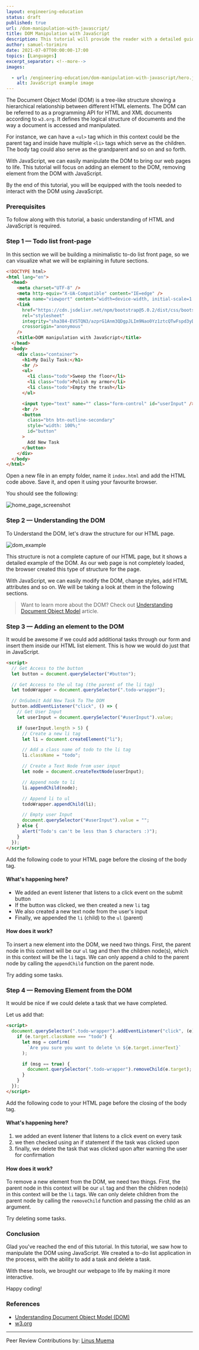 ```yaml
---
layout: engineering-education
status: draft
published: true
url: /dom-manipulation-with-javascript/
title: DOM Manipulation with JavaScript
description: This tutorial will provide the reader with a detailed guide on manipulating the Document Object Model with JavaScript.
author: samuel-torimiro
date: 2021-07-07T00:00:00-17:00
topics: [Languages]
excerpt_separator: <!--more-->
images:

  - url: /engineering-education/dom-manipulation-with-javascript/hero.jpg
    alt: JavaScript example image
---
```

The Document Object Model (DOM) is a tree-like structure showing a hierarchical relationship between different HTML elements. The DOM can be referred to as a programming API for HTML and XML documents according to `w3.org`. It defines the logical structure of documents and the way a document is accessed and manipulated.
<!--more-->
For instance, we can have a `<ul>` tag which in this context could be the parent tag and inside have multiple `<li>` tags which serve as the children. The body tag could also serve as the grandparent and so on and so forth.

With JavaScript, we can easily manipulate the DOM to bring our web pages to life. This tutorial will focus on adding an element to the DOM, removing element from the DOM with JavaScript. 

By the end of this tutorial, you will be equipped with the tools needed to interact with the DOM using JavaScript.

### Prerequisites
To follow along with this tutorial, a basic understanding of HTML and JavaScript is required.

### Step 1 — Todo list front-page
In this section we will be building a minimalistic to-do list front page, so we can visualize what we will be explaining in future sections.

```html
<!DOCTYPE html>
<html lang="en">
  <head>
    <meta charset="UTF-8" />
    <meta http-equiv="X-UA-Compatible" content="IE=edge" />
    <meta name="viewport" content="width=device-width, initial-scale=1.0" />
    <link
      href="https://cdn.jsdelivr.net/npm/bootstrap@5.0.2/dist/css/bootstrap.min.css"
      rel="stylesheet"
      integrity="sha384-EVSTQN3/azprG1Anm3QDgpJLIm9Nao0Yz1ztcQTwFspd3yD65VohhpuuCOmLASjC"
      crossorigin="anonymous"
    />
    <title>DOM manipulation with JavaScript</title>
  </head>
  <body>
    <div class="container">
      <h1>My Daily Task:</h1>
      <hr />
      <ul>
        <li class="todo">Sweep the floor</li>
        <li class="todo">Polish my armor</li>
        <li class="todo">Empty the trash</li>
      </ul>

      <input type="text" name="" class="form-control" id="userInput" />
      <br />
      <button
        class="btn btn-outline-secondary"
        style="width: 100%;"
        id="button"
      >
        Add New Task
      </button>
    </div>
  </body>
</html>
```

Open a new file in an empty folder, name it `index.html` and add the HTML code above. Save it, and open it using your favourite browser.

You should see the following:

![home_page_screenshot](/engineering-education/dom-manipulation-with-javascript/home-page-screenshot.jpg)

### Step 2 — Understanding the DOM
To Understand the DOM, let's draw the structure for our HTML page.

![dom_example](/engineering-education/dom-manipulation-with-javascript/dom-example.png)

This structure is not a complete capture of our HTML page, but it shows a detailed example of the DOM. As our web page is not completely loaded, the browser created this type of structure for the page. 

With JavaScript, we can easily modify the DOM, change styles, add HTML attributes and so on. We will be taking a look at them in the following sections.

> Want to learn more about the DOM? Check out [Understanding Document Object Model](https://www.section.io/engineering-education/document-object-model/) article.

### Step 3 — Adding an element to the DOM
It would be awesome if we could add additional tasks through our form and insert them inside our HTML list element. This is how we would do just that in JavaScript.

```html
<script>
  // Get Access to the button
  let button = document.querySelector("#button");

  // Get Access to the ul tag (the parent of the li tag)
  let todoWrapper = document.querySelector(".todo-wrapper");

  // OnSubmit Add New Task To The DOM
  button.addEventListener("click", () => {
    // Get User Input
    let userInput = document.querySelector("#userInput").value;

    if (userInput.length > 5) {
      // Create a new li tag
      let li = document.createElement("li");

      // Add a class name of todo to the li tag
      li.className = "todo";

      // Create a Text Node from user input
      let node = document.createTextNode(userInput);

      // Append node to li
      li.appendChild(node);

      // Append li to ul
      todoWrapper.appendChild(li);

      // Empty user Input
      document.querySelector("#userInput").value = "";
    } else {
      alert("Todo's can't be less than 5 characters :)");
    }
  });
</script>
```

Add the following code to your HTML page before the closing of the body tag.

#### What's happening here?
- We added an event listener that listens to a click event on the submit button
- If the button was clicked, we then created a new `li` tag
- We also created a new text node from the user's input
- Finally, we appended the `li` (child) to the `ul` (parent)

#### How does it work?
To insert a new element into the DOM, we need two things. First, the parent node in this context will be our `ul` tag and then the children node(s), which in this context will be the `li` tags. We can only append a child to the parent node by calling the `appendChild` function on the parent node.

Try adding some tasks.

### Step 4 — Removing Element from the DOM
It would be nice if we could delete a task that we have completed. 

Let us add that:

```html
<script>
  document.querySelector(".todo-wrapper").addEventListener("click", (e) => {
    if (e.target.className === "todo") {
      let msg = confirm(
        `Are you sure you want to delete \n ${e.target.innerText}`
      );

      if (msg == true) {
        document.querySelector(".todo-wrapper").removeChild(e.target);
      }
    }
  });
</script>
```

Add the following code to your HTML page before the closing of the body tag.

#### What's happening here?
1. we added an event listener that listens to a click event on every task
2. we then checked using an if statement if the task was clicked upon
3. finally, we delete the task that was clicked upon after warning the user for confirmation

#### How does it work?
To remove a new element from the DOM, we need two things. First, the parent node in this context will be our `ul` tag and then the children node(s) in this context will be the `li` tags. We can only delete children from the parent node by calling the `removeChild` function and passing the child as an argument.

Try deleting some tasks.

### Conclusion
Glad you've reached the end of this tutorial. In this tutorial, we saw how to manipulate the DOM using JavaScript. We created a to-do list application in the process, with the ability to add a task and delete a task. 

With these tools, we brought our webpage to life by making it more interactive.

Happy coding!

### References
- [Understanding Document Object Model (DOM)](/engineering-education/document-object-model/)
- [w3.org](https://www.w3.org/TR/WD-DOM/introduction.html)

---

Peer Review Contributions by: [Linus Muema](/engineering-education/authors/linus-muema/)
